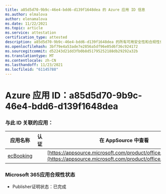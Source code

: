 ```yaml
---
title: a85d5d70-9b9c-46e4-bdd6-d139f1648dea 的 Azure 应用 ID 信息
ms.author: elmalova
author: elenamalova
ms.date: 11/22/2021
ms.topic: article
ms.service: attestation
certification_type: attested
description: a85d5d70-9b9c-46e4-bdd6-d139f1648dea 的所有可用安全性和合规性信息。
ms.openlocfilehash: 3bf79e4a53ade7e2856a5df96e05d6f36c924172
ms.sourcegitcommit: d52243d21dd3fb0b8d51795252188db29292a32b
ms.translationtype: MT
ms.contentlocale: zh-CN
ms.lasthandoff: 11/23/2021
ms.locfileid: "61145788"
---
```

# <a name="azure-app-id-a85d5d70-9b9c-46e4-bdd6-d139f1648dea"></a>Azure 应用 ID：a85d5d70-9b9c-46e4-bdd6-d139f1648dea


### <a name="apps-associated-with-this-id"></a>与此 ID 关联的应用：
| **应用名称** | **认证** | **在 AppSource 中查看** |
|--------------|---------------|-----------------------|
| [ecBooking](https://docs.microsoft.com/microsoft-365-app-certification/forward/WA200002096) |  | [https://appsource.microsoft.com/product/office/WA200002096](https://appsource.microsoft.com/product/office/WA200002096) |

### <a name="microsoft-365-app-compliance-status"></a>Microsoft 365应用合规性状态
- Publisher证明状态：已完成
